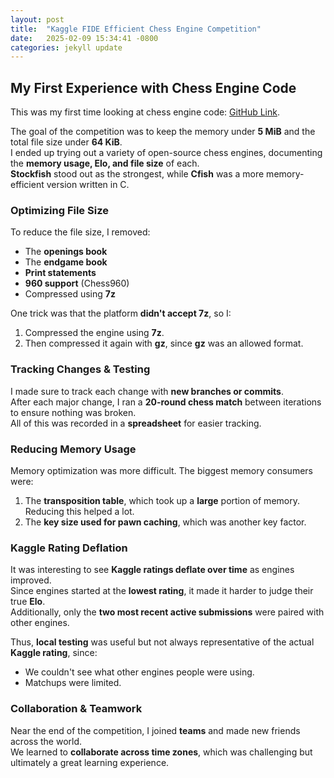 ```yaml
---
layout: post
title:  "Kaggle FIDE Efficient Chess Engine Competition"
date:   2025-02-09 15:34:41 -0800
categories: jekyll update
---
```


## My First Experience with Chess Engine Code

This was my first time looking at chess engine code: [GitHub Link][code-link].  

The goal of the competition was to keep the memory under **5 MiB** and the total file size under **64 KiB**.  
I ended up trying out a variety of open-source chess engines, documenting the **memory usage, Elo, and file size** of each.  
**Stockfish** stood out as the strongest, while **Cfish** was a more memory-efficient version written in C.

### Optimizing File Size

To reduce the file size, I removed:
- The **openings book**
- The **endgame book**
- **Print statements**
- **960 support** (Chess960)
- Compressed using **7z**

One trick was that the platform **didn't accept 7z**, so I:
1. Compressed the engine using **7z**.
2. Then compressed it again with **gz**, since **gz** was an allowed format.

### Tracking Changes & Testing

I made sure to track each change with **new branches or commits**.  
After each major change, I ran a **20-round chess match** between iterations to ensure nothing was broken.  
All of this was recorded in a **spreadsheet** for easier tracking.

### Reducing Memory Usage

Memory optimization was more difficult. The biggest memory consumers were:
1. The **transposition table**, which took up a **large** portion of memory. Reducing this helped a lot.
2. The **key size used for pawn caching**, which was another key factor.

### Kaggle Rating Deflation

It was interesting to see **Kaggle ratings deflate over time** as engines improved.  
Since engines started at the **lowest rating**, it made it harder to judge their true **Elo**.  
Additionally, only the **two most recent active submissions** were paired with other engines.  

Thus, **local testing** was useful but not always representative of the actual **Kaggle rating**, since:
- We couldn't see what other engines people were using.
- Matchups were limited.

### Collaboration & Teamwork

Near the end of the competition, I joined **teams** and made new friends across the world.  
We learned to **collaborate across time zones**, which was challenging but ultimately a great learning experience.  

[jekyll-docs]: https://jekyllrb.com/docs/home
[jekyll-gh]:   https://github.com/jekyll/jekyll
[jekyll-talk]: https://talk.jekyllrb.com/
[code-link]: https://github.com/AstroBoy1/Cfish-light
